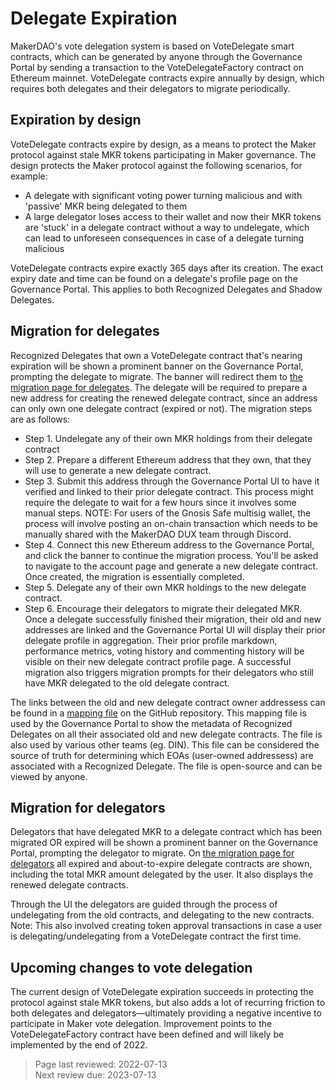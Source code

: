 # Delegate Expiration

MakerDAO's vote delegation system is based on VoteDelegate smart contracts, which can be generated by anyone through the Governance Portal by sending a transaction to the VoteDelegateFactory contract on Ethereum mainnet. VoteDelegate contracts expire annually by design, which requires both delegates and their delegators to migrate periodically.

## Expiration by design

VoteDelegate contracts expire by design, as a means to protect the Maker protocol against stale MKR tokens participating in Maker governance. The design protects the Maker protocol against the following scenarios, for example:

* A delegate with significant voting power turning malicious and with 'passive' MKR being delegated to them
* A large delegator loses access to their wallet and now their MKR tokens are 'stuck' in a delegate contract without a way to undelegate, which can lead to unforeseen consequences in case of a delegate turning malicious

VoteDelegate contracts expire exactly 365 days after its creation. The exact expiry date and time can be found on a delegate's profile page on the Governance Portal. This applies to both Recognized Delegates and Shadow Delegates.

## Migration for delegates
Recognized Delegates that own a VoteDelegate contract that's nearing expiration will be shown a prominent banner on the Governance Portal, prompting the delegate to migrate. The banner will redirect them to [the migration page for delegates](https://vote.makerdao.com/migration/delegate). 
The delegate will be required to prepare a new address for creating the renewed delegate contract, since an address can only own one delegate contract (expired or not). The migration steps are as follows:

* Step 1. Undelegate any of their own MKR holdings from their delegate contract
* Step 2. Prepare a different Ethereum address that they own, that they will use to generate a new delegate contract.
* Step 3. Submit this address through the Governance Portal UI to have it verified and linked to their prior delegate contract. This process might require the delegate to wait for a few hours since it involves some manual steps. NOTE: For users of the Gnosis Safe multisig wallet, the process will involve posting an on-chain transaction which needs to be manually shared with the MakerDAO DUX team through Discord.
* Step 4. Connect this new Ethereum address to the Governance Portal, and click the banner to continue the migration process. You'll be asked to navigate to the account page and generate a new delegate contract. Once created, the migration is essentially completed.
* Step 5. Delegate any of their own MKR holdings to the new delegate contract.
* Step 6. Encourage their delegators to migrate their delegated MKR.
Once a delegate successfully finished their migration, their old and new addresses are linked and the Governance Portal UI will display their prior delegate profile in aggregation. Their prior profile markdown, performance metrics, voting history and commenting history will be visible on their new delegate contract profile page. A successful migration also triggers migration prompts for their delegators who still have MKR delegated to the old delegate contract.

The links between the old and new delegate contract owner addressess can be found in a [mapping file](https://github.com/makerdao/governance-portal-v2/blob/master/modules/migration/delegateAddressLinks.ts) on the GitHub repository. This mapping file is used by the Governance Portal to show the metadata of Recognized Delegates on all their associated old and new delegate contracts. The file is also used by various other teams (eg. DIN). This file can be considered the source of truth for determining which EOAs (user-owned addressess) are associated with a Recognized Delegate. The file is open-source and can be viewed by anyone.

## Migration for delegators

Delegators that have delegated MKR to a delegate contract which has been migrated OR expired will be shown a prominent banner on the Governance Portal, prompting the delegator to migrate. On [the migration page for delegators](https://vote.makerdao.com/migration/delegator) all expired and about-to-expire delegate contracts are shown, including the total MKR amount delegated by the user. It also displays the renewed delegate contracts.

Through the UI the delegators are guided through the process of undelegating from the old contracts, and delegating to the new contracts. Note: This also involved creating token approval transactions in case a user is delegating/undelegating from a VoteDelegate contract the first time.

## Upcoming changes to vote delegation

The current design of VoteDelegate expiration succeeds in protecting the protocol against stale MKR tokens, but also adds a lot of recurring friction to both delegates and delegators—ultimately providing a negative incentive to participate in Maker vote delegation. Improvement points to the VoteDelegateFactory contract have been defined and will likely be implemented by the end of 2022.

>Page last reviewed: 2022-07-13  
>Next review due: 2023-07-13  
